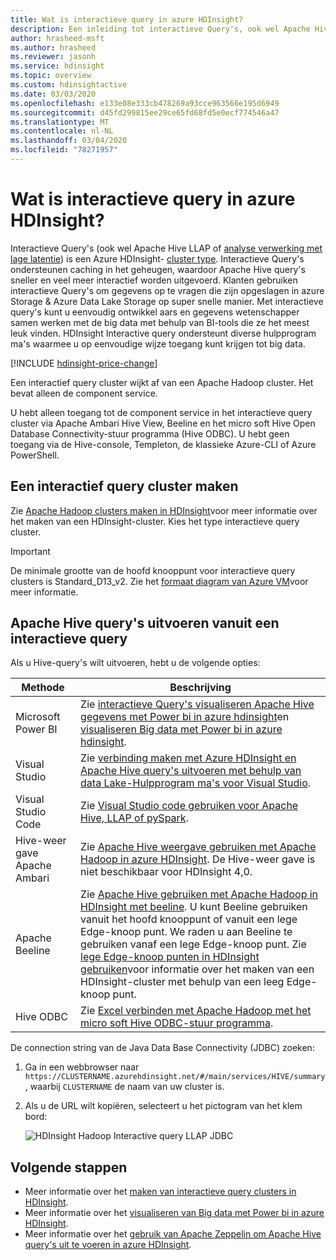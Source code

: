 ```yaml
---
title: Wat is interactieve query in azure HDInsight?
description: Een inleiding tot interactieve Query's, ook wel Apache Hive LLAP genoemd, in azure HDInsight
author: hrasheed-msft
ms.author: hrasheed
ms.reviewer: jasonh
ms.service: hdinsight
ms.topic: overview
ms.custom: hdinsightactive
ms.date: 03/03/2020
ms.openlocfilehash: e133e08e333cb478269a93cce963566e195d6949
ms.sourcegitcommit: d45fd299815ee29ce65fd68fd5e0ecf774546a47
ms.translationtype: MT
ms.contentlocale: nl-NL
ms.lasthandoff: 03/04/2020
ms.locfileid: "78271957"
---
```

# <a name="what-is-interactive-query-in-azure-hdinsight"></a>Wat is interactieve query in azure HDInsight?

Interactieve Query's (ook wel Apache Hive LLAP of [analyse verwerking met lage latentie](https://cwiki.apache.org/confluence/display/Hive/LLAP)) is een Azure HDInsight- [cluster type](../hdinsight-hadoop-provision-linux-clusters.md#cluster-type). Interactieve Query's ondersteunen caching in het geheugen, waardoor Apache Hive query's sneller en veel meer interactief worden uitgevoerd. Klanten gebruiken interactieve Query's om gegevens op te vragen die zijn opgeslagen in azure Storage & Azure Data Lake Storage op super snelle manier. Met interactieve query's kunt u eenvoudig ontwikkel aars en gegevens wetenschapper samen werken met de big data met behulp van BI-tools die ze het meest leuk vinden. HDInsight Interactive query ondersteunt diverse hulpprogram ma's waarmee u op eenvoudige wijze toegang kunt krijgen tot big data.

[!INCLUDE [hdinsight-price-change](../../../includes/hdinsight-enhancements.md)]

Een interactief query cluster wijkt af van een Apache Hadoop cluster. Het bevat alleen de component service.

U hebt alleen toegang tot de component service in het interactieve query cluster via Apache Ambari Hive View, Beeline en het micro soft Hive Open Database Connectivity-stuur programma (Hive ODBC). U hebt geen toegang via de Hive-console, Templeton, de klassieke Azure-CLI of Azure PowerShell.

## <a name="create-an-interactive-query-cluster"></a>Een interactief query cluster maken

Zie [Apache Hadoop clusters maken in HDInsight](../hdinsight-hadoop-provision-linux-clusters.md)voor meer informatie over het maken van een HDInsight-cluster. Kies het type interactieve query cluster.

> [!IMPORTANT]
> De minimale grootte van de hoofd knooppunt voor interactieve query clusters is Standard_D13_v2. Zie het [formaat diagram van Azure VM](../../cloud-services/cloud-services-sizes-specs.md#dv2-series)voor meer informatie.

## <a name="execute-apache-hive-queries-from-interactive-query"></a>Apache Hive query's uitvoeren vanuit een interactieve query

Als u Hive-query's wilt uitvoeren, hebt u de volgende opties:

|Methode |Beschrijving |
|---|---|
|Microsoft Power BI|Zie [interactieve Query's visualiseren Apache Hive gegevens met Power bi in azure hdinsight](./apache-hadoop-connect-hive-power-bi-directquery.md)en [visualiseren Big data met Power bi in azure hdinsight](../hadoop/apache-hadoop-connect-hive-power-bi.md).|
|Visual Studio|Zie [verbinding maken met Azure HDInsight en Apache Hive query's uitvoeren met behulp van data Lake-Hulpprogram ma's voor Visual Studio](../hadoop/apache-hadoop-visual-studio-tools-get-started.md#run-interactive-apache-hive-queries).|
|Visual Studio Code|Zie [Visual Studio code gebruiken voor Apache Hive, LLAP of pySpark](../hdinsight-for-vscode.md).|
|Hive-weer gave Apache Ambari|Zie [Apache Hive weergave gebruiken met Apache Hadoop in azure HDInsight](../hadoop/apache-hadoop-use-hive-ambari-view.md). De Hive-weer gave is niet beschikbaar voor HDInsight 4,0.|
|Apache Beeline|Zie [Apache Hive gebruiken met Apache Hadoop in HDInsight met beeline](../hadoop/apache-hadoop-use-hive-beeline.md). U kunt Beeline gebruiken vanuit het hoofd knooppunt of vanuit een lege Edge-knoop punt. We raden u aan Beeline te gebruiken vanaf een lege Edge-knoop punt. Zie [lege Edge-knoop punten in HDInsight gebruiken](../hdinsight-apps-use-edge-node.md)voor informatie over het maken van een HDInsight-cluster met behulp van een leeg Edge-knoop punt.|
|Hive ODBC|Zie [Excel verbinden met Apache Hadoop met het micro soft Hive ODBC-stuur programma](../hadoop/apache-hadoop-connect-excel-hive-odbc-driver.md).|

De connection string van de Java Data Base Connectivity (JDBC) zoeken:

1. Ga in een webbrowser naar `https://CLUSTERNAME.azurehdinsight.net/#/main/services/HIVE/summary`, waarbij `CLUSTERNAME` de naam van uw cluster is.
1. Als u de URL wilt kopiëren, selecteert u het pictogram van het klem bord:

   ![HDInsight Hadoop Interactive query LLAP JDBC](./media/apache-interactive-query-get-started/hdinsight-hadoop-use-interactive-hive-jdbc.png)

## <a name="next-steps"></a>Volgende stappen

* Meer informatie over het [maken van interactieve query clusters in HDInsight](../hdinsight-hadoop-provision-linux-clusters.md).
* Meer informatie over het [visualiseren van Big data met Power bi in azure HDInsight](../hadoop/apache-hadoop-connect-hive-power-bi.md).
* Meer informatie over het [gebruik van Apache Zeppelin om Apache Hive query's uit te voeren in azure HDInsight](../interactive-query/hdinsight-connect-hive-zeppelin.md).
